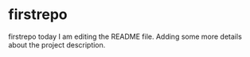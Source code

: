 # firstrepo
firstrepo today
I am editing the README file. Adding some more details about the project description.
